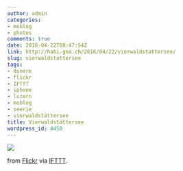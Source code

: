 ```yaml
---
author: admin
categories:
- moblog
- photos
comments: true
date: 2016-04-22T08:47:54Z
link: http://habi.gna.ch/2016/04/22/vierwaldstattersee/
slug: vierwaldstattersee
tags:
- dunere
- flickr
- IFTTT
- iphone
- luzern
- moblog
- seerie
- vierwaldstättersee
title: Vierwaldstättersee
wordpress_id: 4450
---
```


![](http://ift.tt/1YKfDYV)  
  

from [Flickr](http://flic.kr/p/Gu81Ac) via [IFTTT](http://ift.tt/1c4nCfM).
